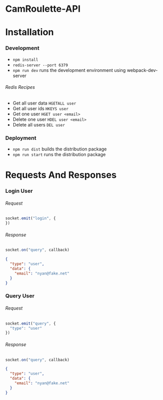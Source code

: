 # CamRoulette-API

# Installation

### Development

* `npm install`
* `redis-server --port 6379`
* `npm run dev` runs the development environment using webpack-dev-server

###### Redis Recipes

* Get all user data ```HGETALL user```
* Get all user ids ```HKEYS user```
* Get one user ```HGET user <email>```
* Delete one user ```HDEL user <email>```
* Delete all users ```DEL user```

### Deployment

* `npm run dist` builds the distribution package
* `npm run start` runs the distribution package

# Requests And Responses

### Login User

###### Request
```js
socket.emit("login", {
})
```
###### Response
```js
socket.on("query", callback)
```
```json
{
  "type": "user",
  "data": {
    "email": "nyan@fake.net"
  }
}
```

### Query User

###### Request
```js
socket.emit("query", {
  "type": "user"
})
```
###### Response
```js
socket.on("query", callback)
```
```json
{
  "type": "user",
  "data": {
    "email": "nyan@fake.net"
  }
}
```
